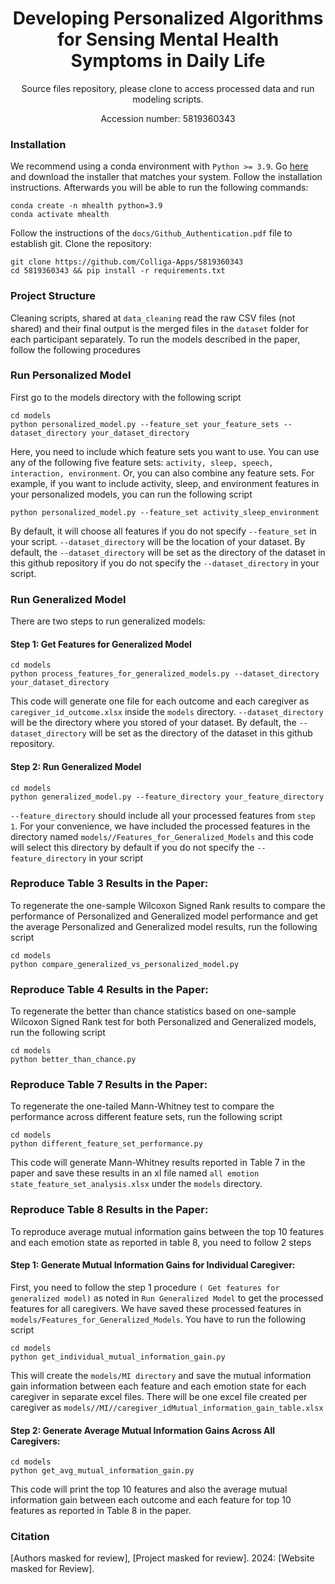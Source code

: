<div align="center">

# Developing Personalized Algorithms for Sensing Mental Health Symptoms in Daily Life

Source files repository, please clone to access processed data and run modeling scripts.

Accession number: 5819360343

</div>

### Installation

We recommend using a conda environment with ``Python >= 3.9``. Go [here](https://docs.conda.io/en/latest/miniconda.html) and download the installer that matches your system. Follow the installation instructions. Afterwards you will be able to run the following commands:
```
conda create -n mhealth python=3.9
conda activate mhealth
```

Follow the instructions of the `docs/Github_Authentication.pdf` file to establish git. Clone the repository:
```
git clone https://github.com/Colliga-Apps/5819360343
cd 5819360343 && pip install -r requirements.txt
```

### Project Structure

Cleaning scripts, shared at `data_cleaning` read the raw CSV files (not shared) and their final output is the merged files in the `dataset` folder for each participant separately. To run the models described in the paper, follow the following procedures

### Run Personalized Model
First go to the models directory with the following script
```
cd models
python personalized_model.py --feature_set your_feature_sets --dataset_directory your_dataset_directory
```
Here, you need to include which feature sets you want to use. You can use any of the following five feature sets: ```activity, sleep, speech, interaction, environment```.
Or, you can also combine any feature sets. For example, if you want to include activity, sleep, and environment features in your personalized models, you can run the following script
```
python personalized_model.py --feature_set activity_sleep_environment
```
By default, it will choose all features if you do not specify ```--feature_set``` in your script. ```--dataset_directory``` will be the location of your dataset. By default,  the ```--dataset_directory``` will be set as the directory of the dataset in this github repository if you do not specify the ```--dataset_directory``` in your script.

### Run Generalized Model
There are two steps to run generalized models:
#### Step 1: Get Features for Generalized Model
```
cd models
python process_features_for_generalized_models.py --dataset_directory your_dataset_directory
```
This code will generate one file for each outcome and each caregiver as ```caregiver_id_outcome.xlsx``` inside the ```models``` directory. ```--dataset_directory``` will be the directory where you stored of your dataset. By default,  the ```--dataset_directory``` will be set as the directory of the dataset in this github repository.
#### Step 2: Run Generalized Model
```
cd models
python generalized_model.py --feature_directory your_feature_directory
```
```--feature_directory``` should include all your processed features from ```step 1```. For your convenience, we have included the processed features in the directory named ```models//Features_for_Generalized_Models``` and this code will select this directory by default if you do not specify the ```--feature_directory``` in your script

### Reproduce Table 3 Results in the Paper:
To regenerate the one-sample Wilcoxon Signed Rank results to compare the performance of Personalized and Generalized model performance and get the average Personalized and Generalized model results, run the following script
```
cd models
python compare_generalized_vs_personalized_model.py
```
### Reproduce Table 4 Results in the Paper:
To regenerate the better than chance statistics based on one-sample Wilcoxon Signed Rank test for both Personalized and Generalized models, run the following script
```
cd models
python better_than_chance.py
```
### Reproduce Table 7 Results in the Paper:
To regenerate the one-tailed Mann-Whitney test to compare the performance across different feature sets, run the following script
```
cd models
python different_feature_set_performance.py
```
This code will generate Mann-Whitney results reported in Table 7 in the paper and save these results in an xl file named ```all emotion state_feature_set_analysis.xlsx``` under the ```models``` directory.

### Reproduce Table 8 Results in the Paper:
To reproduce average mutual information gains between the top 10 features and each emotion state as reported in table 8, you need to follow 2 steps
#### Step 1: Generate Mutual Information Gains for Individual Caregiver:
First, you need to follow the step 1 procedure ```( Get features for generalized model)``` as noted in ```Run Generalized Model``` to get the processed features for all caregivers. We have saved these processed features in ```models/Features_for_Generalized_Models```. You have to run the following script
```
cd models
python get_individual_mutual_information_gain.py
```
This will create the ```models/MI directory``` and save the mutual information gain information between each feature and each emotion state for each caregiver in separate excel files. There will be one excel file created per caregiver as ```models//MI//caregiver_idMutual_information_gain_table.xlsx```  
#### Step 2: Generate Average Mutual Information Gains Across All Caregivers:
```
cd models
python get_avg_mutual_information_gain.py
```
This code will print the top 10 features and also the average mutual information gain between each outcome and each feature for top 10 features as reported in Table 8 in the paper.

### Citation
[Authors masked for review], [Project masked for review]. 2024: [Website masked for Review].
